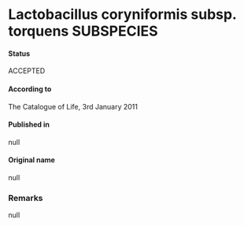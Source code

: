 # Lactobacillus coryniformis subsp. torquens SUBSPECIES

#### Status
ACCEPTED

#### According to
The Catalogue of Life, 3rd January 2011

#### Published in
null

#### Original name
null

### Remarks
null